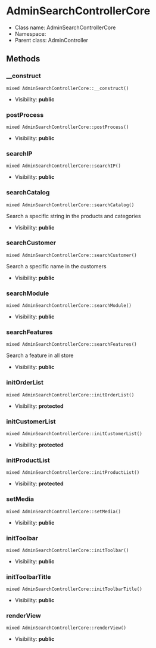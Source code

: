 AdminSearchControllerCore
===============






* Class name: AdminSearchControllerCore
* Namespace: 
* Parent class: AdminController







Methods
-------


### __construct

    mixed AdminSearchControllerCore::__construct()





* Visibility: **public**




### postProcess

    mixed AdminSearchControllerCore::postProcess()





* Visibility: **public**




### searchIP

    mixed AdminSearchControllerCore::searchIP()





* Visibility: **public**




### searchCatalog

    mixed AdminSearchControllerCore::searchCatalog()

Search a specific string in the products and categories



* Visibility: **public**




### searchCustomer

    mixed AdminSearchControllerCore::searchCustomer()

Search a specific name in the customers



* Visibility: **public**




### searchModule

    mixed AdminSearchControllerCore::searchModule()





* Visibility: **public**




### searchFeatures

    mixed AdminSearchControllerCore::searchFeatures()

Search a feature in all store



* Visibility: **public**




### initOrderList

    mixed AdminSearchControllerCore::initOrderList()





* Visibility: **protected**




### initCustomerList

    mixed AdminSearchControllerCore::initCustomerList()





* Visibility: **protected**




### initProductList

    mixed AdminSearchControllerCore::initProductList()





* Visibility: **protected**




### setMedia

    mixed AdminSearchControllerCore::setMedia()





* Visibility: **public**




### initToolbar

    mixed AdminSearchControllerCore::initToolbar()





* Visibility: **public**




### initToolbarTitle

    mixed AdminSearchControllerCore::initToolbarTitle()





* Visibility: **public**




### renderView

    mixed AdminSearchControllerCore::renderView()





* Visibility: **public**



